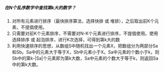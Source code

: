 ##### 在N个乱序数字中查找第k大的数字？
1. 对所有元素进行排序（最快排序算法，选择快排 或 堆排），之后取出前K个元素，不提倡使用。
2. 只需要对前K个元素排序，不需要对N-K个元素进行排序，不提倡使用。使用 选择排序 或 起泡排序，进行K次选择，可得到第k大的数
3. 利用快速排序的思想，从数组S中随机找出一个元素X，把数组分为两部分Sa和Sb。Sa中的元素大于等于X，Sb中元素小于X。Sa中元素的个数小于k，则Sb中的第k-|Sa|个元素即为第k大数，Sa中元素的个数大于等于k，则返回Sa中的第k大数。


